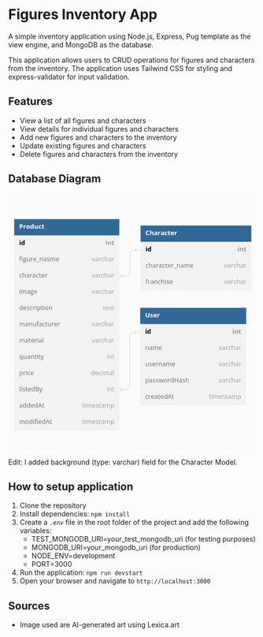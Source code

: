 # Figures Inventory App
A simple inventory application using Node.js, Express, Pug template as the view engine, and MongoDB as the database.

This application allows users to CRUD operations for figures and characters from the inventory. The application uses Tailwind CSS for styling and express-validator for input validation.

## Features
- View a list of all figures and characters
- View details for individual figures and characters
- Add new figures and characters to the inventory
- Update existing figures and characters
- Delete figures and characters from the inventory

## Database Diagram
![Models Diagram](./public/images/dbdiagram.png)

Edit: I added background (type: varchar) field for the Character Model.

## How to setup application
1. Clone the repository
2. Install dependencies: `npm install`
3. Create a `.env` file in the root folder of the project and add the following variables:
   - TEST_MONGODB_URI=your_test_mongodb_uri (for testing purposes)
   - MONGODB_URI=your_mongodb_uri (for production)
   - NODE_ENV=development
   - PORT=3000
4. Run the application: `npm run devstart`
5. Open your browser and navigate to `http://localhost:3000`

## Sources
- Image used are AI-generated art using Lexica.art